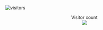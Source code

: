 ![visitors](https://visitor-badge.glitch.me/badge?page_id=Sankhadip-Roy&left_color=green&right_color=red)
<p align="center"> 
  Visitor count<br>
  <img src="https://profile-counter.glitch.me/Sankhadip-Roy/count.svg" />
</p>
